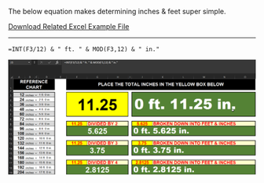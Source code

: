 The below equation makes determining inches & feet super simple.

[Download Related Excel Example File](https://github.com/Steven-D-Morgan/Cross-Platform-Cheat-Sheets/blob/main/Excel/xlsx/Measuring_Feet_Inches.xlsx?raw=true)
***
```
=INT(F3/12) & " ft. " & MOD(F3,12) & " in."
```
<img src="https://github.com/Steven-D-Morgan/Cross-Platform-Cheat-Sheets/blob/main/Images/Excel/Measuring_Feet_Inches.png?raw=true">
